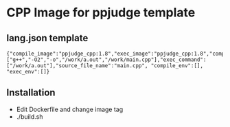 # CPP Image for ppjudge template

## lang.json template
```
{"compile_image":"ppjudge_cpp:1.8","exec_image":"ppjudge_cpp:1.8","compile_command":["g++","-O2","-o","/work/a.out","/work/main.cpp"],"exec_command":["/work/a.out"],"source_file_name":"main.cpp", "compile_env":[], "exec_env":[]}
```
## Installation
- Edit Dockerfile and change image tag
- ./build.sh
